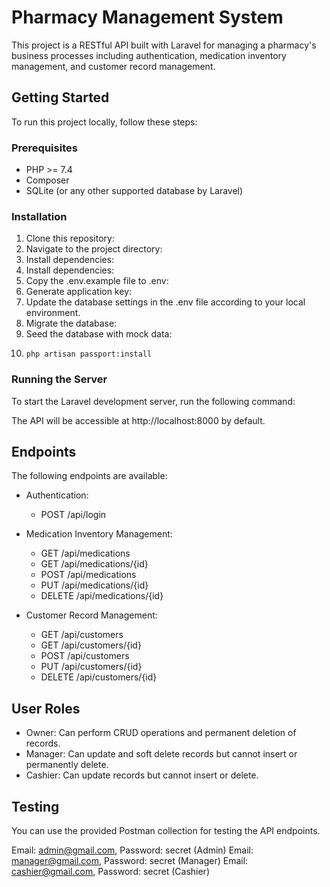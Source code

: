 # Pharmacy Management System

This project is a RESTful API built with Laravel for managing a pharmacy's business processes including authentication, medication inventory management, and customer record management.

## Getting Started

To run this project locally, follow these steps:

### Prerequisites

- PHP >= 7.4
- Composer
- SQLite (or any other supported database by Laravel)

### Installation

1. Clone this repository:
2. Navigate to the project directory:
3. Install dependencies:
3. Install dependencies:
4. Copy the .env.example file to .env:
5. Generate application key:
6. Update the database settings in the .env file according to your local environment.
7. Migrate the database:
8. Seed the database with mock data:
9. ```bash(for add passport)
   php artisan passport:install

### Running the Server

To start the Laravel development server, run the following command:


The API will be accessible at http://localhost:8000 by default.

## Endpoints

The following endpoints are available:

- Authentication:
  - POST /api/login

- Medication Inventory Management:
  - GET /api/medications
  - GET /api/medications/{id}
  - POST /api/medications
  - PUT /api/medications/{id}
  - DELETE /api/medications/{id}

- Customer Record Management:
  - GET /api/customers
  - GET /api/customers/{id}
  - POST /api/customers
  - PUT /api/customers/{id}
  - DELETE /api/customers/{id}

## User Roles

- Owner: Can perform CRUD operations and permanent deletion of records.
- Manager: Can update and soft delete records but cannot insert or permanently delete.
- Cashier: Can update records but cannot insert or delete.

## Testing

You can use the provided Postman collection for testing the API endpoints.

Email: admin@gmail.com, Password: secret    (Admin)
Email: manager@gmail.com, Password: secret  (Manager)
Email: cashier@gmail.com, Password: secret  (Cashier)
